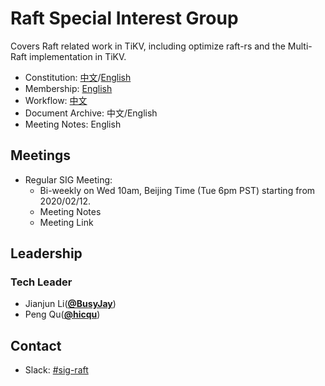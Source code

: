 # Raft Special Interest Group

Covers Raft related work in TiKV, including optimize raft-rs and the Multi-Raft implementation in TiKV.

- Constitution: [中文](./constitution-zh_CN.md)/[English](./constitution.md)
- Membership: [English](./membership.md)
- Workflow: [中文](./workflow-zh_CN.md)
- Document Archive: 中文/English
- Meeting Notes: English

## Meetings

* Regular SIG Meeting: 
     * Bi-weekly on Wed 10am, Beijing Time (Tue 6pm PST) starting from 2020/02/12. 
     * Meeting Notes
     * Meeting Link

## Leadership

### Tech Leader

* Jianjun Li(**[@BusyJay](https://github.com/BusyJay)**)
* Peng Qu(**[@hicqu](https://github.com/hicqu)**)

## Contact

- Slack: [#sig-raft](https://slack.tidb.io/invite?team=tikv-wg&channel=sig-raft&ref=github-sig)
